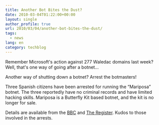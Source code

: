 ```yaml
---
title: Another Bot Bites the Dust?
date: 2010-03-04T01:22:00+00:00
layout: single
author_profile: true
url: 2010/03/04/another-bot-bites-the-dust/
tags:
  - news
lang: en
category: techblog
---
```

Remember Microsoft's action against 277 Waledac domains last week? Well, that's one way of going after a botnet…

Another way of shutting down a botnet? Arrest the botmasters!

Three Spanish citizens have been arrested for running the &#8220;Mariposa&#8221; botnet. The three reportedly have no criminal records and have limited hacking skills. Mariposa is a Butterfly Kit based botnet, and the kit is no longer for sale.

Details are available from the [BBC](http://news.bbc.co.uk/2/hi/technology/8547453.stm) and [The Register](http://www.theregister.co.uk/2010/03/03/mariposa_botnet_bust_analysis/). Kudos to those involved in the arrests.
